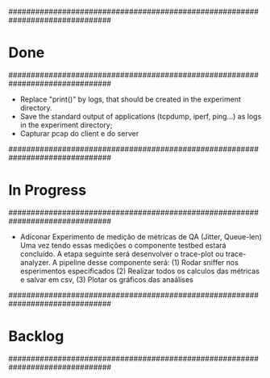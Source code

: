 ###############################################################################
# Done
###############################################################################
*   Replace "print()" by logs, that should be created in the experiment directory.
*   Save the standard output of applications (tcpdump, iperf, ping...) as logs in the experiment directory;
*   Capturar pcap do client e do server


###############################################################################
# In Progress
###############################################################################
*   Adiconar Experimento de medição de métricas de QA (Jitter, Queue-len)
    Uma vez tendo essas medições o componente testbed estará concluído.
    A etapa seguinte será desenvolver o trace-plot ou trace-analyzer. 
    A pipeline desse componente será: (1) Rodar sniffer nos esperimentos
    especificados (2) Realizar todos os calculos das métricas e salvar em 
    csv, (3) Plotar os gráficos das anaálises


###############################################################################
# Backlog
###############################################################################




